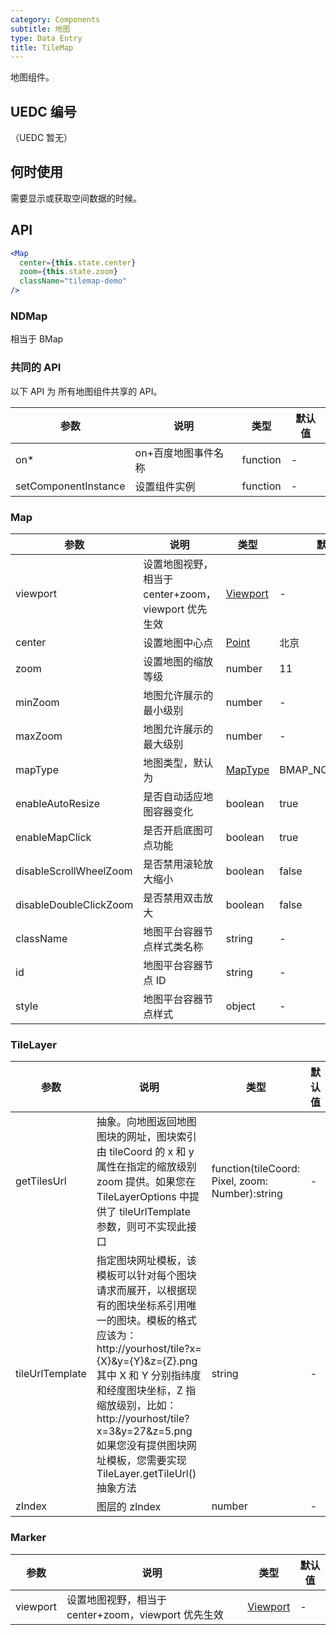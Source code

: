 ```yaml
---
category: Components
subtitle: 地图
type: Data Entry
title: TileMap
---
```


地图组件。

## UEDC 编号

（UEDC 暂无）

## 何时使用

需要显示或获取空间数据的时候。

## API

```jsx
<Map
  center={this.state.center}
  zoom={this.state.zoom}
  className="tilemap-demo"
/>
```

### NDMap

相当于 BMap

### 共同的 API

以下 API 为 所有地图组件共享的 API。

| 参数                 | 说明                | 类型     | 默认值 |
| -------------------- | ------------------- | -------- | ------ |
| on\*                 | on+百度地图事件名称 | function | -      |
| setComponentInstance | 设置组件实例        | function | -      |

### Map

| 参数                   | 说明                                                | 类型                                                                                  | 默认值          |
| ---------------------- | --------------------------------------------------- | ------------------------------------------------------------------------------------- | --------------- |
| viewport               | 设置地图视野，相当于 center+zoom，viewport 优先生效 | [Viewport](http://lbsyun.baidu.com/cms/jsapi/reference/jsapi_reference_3_0.html#a0b3) | -               |
| center                 | 设置地图中心点                                      | [Point](http://lbsyun.baidu.com/cms/jsapi/reference/jsapi_reference_3_0.html#a1b0)    | 北京            |
| zoom                   | 设置地图的缩放等级                                  | number                                                                                | 11              |
| minZoom                | 地图允许展示的最小级别                              | number                                                                                | -               |
| maxZoom                | 地图允许展示的最大级别                              | number                                                                                | -               |
| mapType                | 地图类型，默认为                                    | [MapType](http://lbsyun.baidu.com/cms/jsapi/reference/jsapi_reference_3_0.html#a5b0)  | BMAP_NORMAL_MAP |
| enableAutoResize       | 是否自动适应地图容器变化                            | boolean                                                                               | true            |
| enableMapClick         | 是否开启底图可点功能                                | boolean                                                                               | true            |
| disableScrollWheelZoom | 是否禁用滚轮放大缩小                                | boolean                                                                               | false           |
| disableDoubleClickZoom | 是否禁用双击放大                                    | boolean                                                                               | false           |
| className              | 地图平台容器节点样式类名称                          | string                                                                                | -               |
| id                     | 地图平台容器节点 ID                                 | string                                                                                | -               |
| style                  | 地图平台容器节点样式                                | object                                                                                | -               |

### TileLayer

| 参数            | 说明                                                                                                                                                                                                                                                                                                                          | 类型                                            | 默认值 |
| --------------- | ----------------------------------------------------------------------------------------------------------------------------------------------------------------------------------------------------------------------------------------------------------------------------------------------------------------------------- | ----------------------------------------------- | ------ |
| getTilesUrl     | 抽象。向地图返回地图图块的网址，图块索引由 tileCoord 的 x 和 y 属性在指定的缩放级别 zoom 提供。如果您在 TileLayerOptions 中提供了 tileUrlTemplate 参数，则可不实现此接口                                                                                                                                                      | function(tileCoord: Pixel, zoom: Number):string | -      |
| tileUrlTemplate | 指定图块网址模板，该模板可以针对每个图块请求而展开，以根据现有的图块坐标系引用唯一的图块。模板的格式应该为：http://yourhost/tile?x={X}&y={Y}&z={Z}.png 其中 X 和 Y 分别指纬度和经度图块坐标，Z 指缩放级别，比如： http://yourhost/tile?x=3&y=27&z=5.png 如果您没有提供图块网址模板，您需要实现 TileLayer.getTileUrl()抽象方法 | string                                          | -      |
| zIndex          | 图层的 zIndex                                                                                                                                                                                                                                                                                                                 | number                                          | -      |

### Marker

| 参数     | 说明                                                | 类型                                                                                  | 默认值 |
| -------- | --------------------------------------------------- | ------------------------------------------------------------------------------------- | ------ |
| viewport | 设置地图视野，相当于 center+zoom，viewport 优先生效 | [Viewport](http://lbsyun.baidu.com/cms/jsapi/reference/jsapi_reference_3_0.html#a0b3) | -      |
